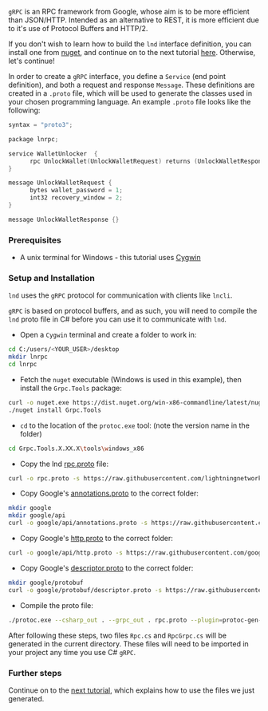 `gRPC` is an RPC framework from Google, whose aim is to be more efficient than JSON/HTTP. Intended as an alternative to REST, it is more efficient due to it's use of Protocol Buffers and HTTP/2.

If you don't wish to learn how to build the `lnd` interface definition, you can install one from [nuget](https://www.nuget.org/packages?q=lnrpc), and continue on to the next tutorial [here](/How-to-Write-a-CSharp-gRPC-Client-for-the-Lightning-Network-Daemon/). Otherwise, let's continue!

 In order to create a `gRPC` interface, you define a `Service` (end point definition), and both a request and response `Message`. These definitions are created in a `.proto` file, which will be used to  generate the classes used in your chosen programming language.  An example `.proto` file looks like the following:

```c
syntax = "proto3";

package lnrpc;

service WalletUnlocker  {
      rpc UnlockWallet(UnlockWalletRequest) returns (UnlockWalletResponse) {}
}

message UnlockWalletRequest {
      bytes wallet_password = 1;
      int32 recovery_window = 2;
}

message UnlockWalletResponse {}
```

### Prerequisites

* A unix terminal for Windows - this tutorial uses [Cygwin](https://www.cygwin.com/)


### Setup and Installation

`lnd` uses the `gRPC` protocol for communication with clients like `lncli`.

`gRPC` is based on protocol buffers, and as such, you will need to compile
the `lnd` proto file in C# before you can use it to communicate with `lnd`.



* Open a `Cygwin` terminal and create a folder to work in:
```bash
cd C:/users/<YOUR_USER>/desktop
mkdir lnrpc
cd lnrpc
```

* Fetch the `nuget` executable (Windows is used in this example), then install the `Grpc.Tools` package:
```bash    
curl -o nuget.exe https://dist.nuget.org/win-x86-commandline/latest/nuget.exe
./nuget install Grpc.Tools
```

* `cd` to the location of the `protoc.exe` tool:  (note the version name in the folder)
```bash
cd Grpc.Tools.X.XX.X\tools\windows_x86
```

* Copy the lnd [rpc.proto](https://github.com/lightningnetwork/lnd/blob/master/lnrpc/rpc.proto) file:
```bash
curl -o rpc.proto -s https://raw.githubusercontent.com/lightningnetwork/lnd/master/lnrpc/rpc.proto
```

* Copy Google's [annotations.proto](https://github.com/googleapis/googleapis/blob/master/google/api/annotations.proto) to the correct folder:
```bash
mkdir google
mkdir google/api
curl -o google/api/annotations.proto -s https://raw.githubusercontent.com/googleapis/googleapis/master/google/api/annotations.proto
```

* Copy Google's [http.proto](https://github.com/googleapis/googleapis/blob/master/google/api/http.proto) to the correct folder:
```bash
curl -o google/api/http.proto -s https://raw.githubusercontent.com/googleapis/googleapis/master/google/api/http.proto
```

* Copy Google's [descriptor.proto](https://github.com/protocolbuffers/protobuf/blob/master/src/google/protobuf/descriptor.proto) to the correct folder:
```bash
mkdir google/protobuf
curl -o google/protobuf/descriptor.proto -s https://raw.githubusercontent.com/protocolbuffers/protobuf/master/src/google/protobuf/descriptor.proto
```

* Compile the proto file:
```bash
./protoc.exe --csharp_out . --grpc_out . rpc.proto --plugin=protoc-gen-grpc=grpc_csharp_plugin.exe
```

After following these steps, two files `Rpc.cs` and `RpcGrpc.cs` will be generated in the current directory. These files will need to be imported in your project any time you use C# `gRPC`.


### Further steps

Continue on to the [next tutorial](/How-to-Write-a-CSharp-gRPC-Client-for-the-Lightning-Network-Daemon/), which explains how to use the files we just generated.

